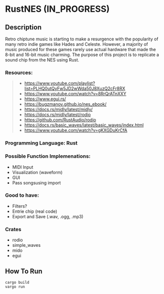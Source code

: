 # RustNES (IN_PROGRESS)

## Description
Retro chiptune music is starting to make a resurgence with the popularity of many retro indie games like Hades and Celeste. However, a majority of music produced for these games rarely use actual hardware that made the 8-bit and 16-bit music charming. The purpose of this project is to replicate a sound chip from the NES using Rust. 


### Resources:
>* https://www.youtube.com/playlist?list=PLHQ0utQyFw5JD2wWda50J8XuzQ2cFr8RX
>* https://www.youtube.com/watch?v=8RrQrATnXXY
>* https://www.egui.rs/
>* https://bugzmanov.github.io/nes_ebook/
>* https://docs.rs/midly/latest/midly/
>* https://docs.rs/midly/latest/rodio
>* https://github.com/RustAudio/rodio
>* https://docs.rs/basic_waves/latest/basic_waves/index.html
>* https://www.youtube.com/watch?v=gKXGDuKrCfA

### Programming Language: Rust

### Possible Function Implemenations:
* MIDI Input
* Visualization (waveform)
* GUI
* Pass songsusing import 

### Good to have:
* Filters?
* Entrie chip (real code)
* Export and Save (.wav, .ogg, .mp3)

### Crates
* rodio
* simple_waves
* mido
* egui

## How To Run
```
cargo build
vargo run
```

